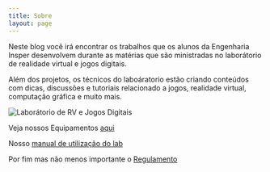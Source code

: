 ```yaml
---
title: Sobre
layout: page
---
```


Neste blog você irá encontrar os trabalhos que os alunos da Engenharia Insper desenvolvem durante as matérias que são ministradas no laborátorio de realidade virtual e jogos digitais.

Além dos projetos, os técnicos do laboáratorio estão criando conteúdos com dicas, discussões e tutoriais relacionado a jogos, realidade virtual, computação gráfica e muito mais.

![Laborátorio de RV e Jogos Digitais](/assets/img/labrv.JPG)

Veja nossos Equipamentos
[aqui](https://drive.google.com/file/d/14h1fRaNbbFZxanfPBr7qrPGlVLHmZRwn/view?usp=sharing)

Nosso [manual de utilização do
lab](https://drive.google.com/file/d/15Hf8Oz1SLqoJ1KX4EEgxP1Nj3r_zb954/view?usp=sharing)

Por fim mas não menos importante o
[Regulamento](https://drive.google.com/file/d/15Hf8Oz1SLqoJ1KX4EEgxP1Nj3r_zb954/view?usp=sharing)

